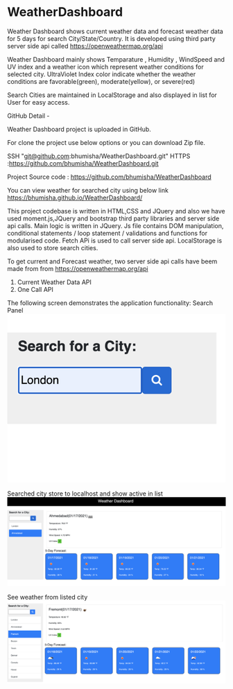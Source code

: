 # WeatherDashboard
Weather Dashboard shows current weather data and forecast weather data for 5 days for search City/State/Country. It is developed using third party server side api called https://openweathermap.org/api

Weather Dashboard mainly shows Temparature , Humidity , WindSpeed and UV index and a weather icon which represent weather conditions for selected city. UltraViolet Index color indicate whether the weather conditions are favorable(green), moderate(yellow), or severe(red)

Search Cities are maintained in LocalStorage and also displayed in list for User for easy access.

GitHub Detail -

Weather Dashboard project is uploaded in GitHub.

For clone the project use below options or you can download Zip file.

SSH "git@github.com:bhumisha/WeatherDashboard.git" HTTPS :https://github.com/bhumisha/WeatherDashboard.git

Project Source code : https://github.com/bhumisha/WeatherDashboard

You can view weather for searched city using below link https://bhumisha.github.io/WeatherDashboard/

This project codebase is written in HTML,CSS and JQuery and also we have used moment.js,JQuery and bootstrap third party libraries and server side api calls. Main logic is written in JQuery. Js file contains DOM manipulation, conditional statements / loop statement / validations and functions for modularised code.
Fetch APi is used to call server side api. LocalStorage is also used to store search cities.

To get current and Forecast weather, two server side api calls have beem made from  from https://openweathermap.org/api
 1) Current Weather Data API
 2) One Call API

The following screen demonstrates the application functionality: 
Search Panel
![](assets/images/searchPanel.png)

Searched city store to localhost and show active in list
![](assets/images/latestSearchedCity.png)

See weather from listed city
![](assets/images/listItemClicked.png)
